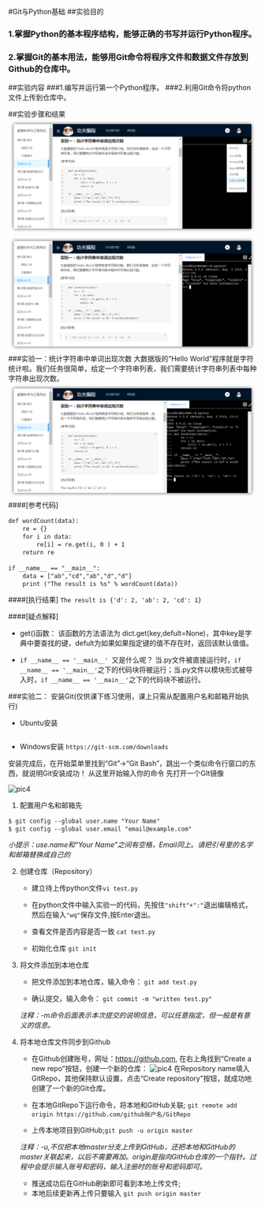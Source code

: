 #Git与Python基础
##实验目的
### 1.掌握Python的基本程序结构，能够正确的书写并运行Python程序。
### 2.掌握Git的基本用法，能够用Git命令将程序文件和数据文件存放到Github的仓库中。
##实验内容
###1.编写并运行第一个Python程序。
###2.利用Git命令将python文件上传到仓库中。

##实验步骤和结果
![pic1](pic/pic1.png)
![pic2](pic/pic2.png)
###实验一：统计字符串中单词出现次数
大数据版的“Hello World”程序就是字符统计啦。我们任务很简单，给定一个字符串列表，我们需要统计字符串列表中每种字符串出现次数。
![pic3](pic/pic3.png)
####[参考代码]

```
def wordCount(data):
    re = {}
    for i in data:
        re[i] = re.get(i, 0 ) + 1
    return re
​
if __name__ == "__main__":
    data = ["ab","cd","ab","d","d"]
    print ("The result is %s" % wordCount(data))

```

####[执行结果]
```The result is {'d': 2, 'ab': 2, 'cd': 1}```

####[疑点解释]
* get()函数：
该函数的方法语法为 dict.get(key,defult=None)，其中key是字典中要查找的键，defult为如果如果指定键的值不存在时，返回该默认值值。

* ```if __name__ == '__main__' ```又是什么呢？
当.py文件被直接运行时，```if __name__ == '__main__'```之下的代码块将被运行；当.py文件以模块形式被导入时，```if __name__ == '__main__'```之下的代码块不被运行。

###实验二：
安装Git(仅供课下练习使用，课上只需从配置用户名和邮箱开始执行)

* Ubuntu安装
```sudo apt-get install git
```

* Windows安装
```https://git-scm.com/downloads```

安装完成后，在开始菜单里找到“Git”->“Git Bash”，跳出一个类似命令行窗口的东西，就说明Git安装成功！
从这里开始输入你的命令
先打开一个GIt镜像

![pic4](pic/pic4.png)

1. 配置用户名和邮箱先
```
$ git config --global user.name "Your Name"
$ git config --global user.email "email@example.com"
```
_小提示：use.name和“Your Name”之间有空格，Email同上。请把引号里的名字和邮箱替换成自己的_

2. 创建仓库（Repository）

	* 建立待上传python文件```vi test.py```

	* 在python文件中输入实验一的代码，先按住```"shift"+":"```退出编辑格式，然后在输入```"wq"```保存文件,按Enter退出。

	* 查看文件是否内容是否一致
```cat test.py```
	* 初始化仓库
```git init```

3. 将文件添加到本地仓库
 	* 把文件添加到本地仓库，输入命令：
```git add test.py```

 	* 确认提交，输入命令：
```git commit -m "written test.py"```

	_注释：-m命令后面表示本次提交的说明信息，可以任意指定，但一般是有意义的信息。_

4. 将本地仓库文件同步到Github
	* 在Github创建账号，网址：https://github.com, 在右上角找到“Create a new repo”按钮，创建一个新的仓库：
![pic4](pic/pic5.png)
在Repository name填入GitRepo，其他保持默认设置，点击“Create repository”按钮，就成功地创建了一个新的Git仓库。
	* 在本地GitRepo下运行命令，将本地和GitHub关联;
```git remote add origin https://github.com/github账户名/GitRepo```

	* 上传本地项目到GitHub;```git push -u origin master```
	
	_注释：-u,不仅把本地master分支上传到GitHub，还把本地和GitHub的master关联起来，以后不需要再加。origin是指向GitHub仓库的一个指针。过程中会提示输入账号和密码，输入注册时的账号和密码即可。_
	
	* 推送成功后在GitHub刷新即可看到本地上传文件;
	* 本地后续更新再上传只要输入
```git push origin master```

